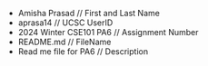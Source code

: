 
 * Amisha Prasad // First and Last Name
 * aprasa14 // UCSC UserID
 * 2024 Winter CSE101 PA6 // Assignment Number
 * README.md // FileName
 * Read me file for PA6 // Description






